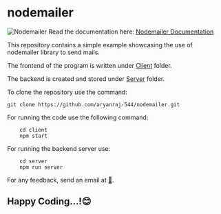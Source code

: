 # nodemailer

<img src = "https://nodemailer.com/nm_logo_200x136.png" alt = "Nodemailer">
Read the documentation here:
<a href ="https://nodemailer.com/about/">Nodemailer Documentation</a>

This repository contains a simple example showcasing the use of nodemailer library to send mails.

The frontend of the program is written under <a href = "https://github.com/aryanraj-544/nodemailer/tree/main/client">Client</a> folder.<br>

The backend is created and stored under <a href = "https://github.com/aryanraj-544/nodemailer/tree/main/server">Server</a> folder.

To clone the repository use the command:

```
git clone https://github.com/aryanraj-544/nodemailer.git
```

For running the code use the following command:

```
    cd client
    npm start
```

For running the backend server use:
```
    cd server
    npm run server
```

For any feedback, send an email at <a href ="https://mail.google.com/mail/u/0/#inbox?compose=CllgCJZZQlnxmdZQwlnrXNGFMGRQvrBrnKtwMPVfXSLlCJqKBfDTTXMGdtBLwCLdXhSqjNDFzNV">📧</a>.

## Happy Coding...!😊
